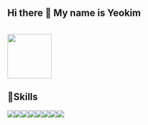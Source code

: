 

<!--
**duswnsxnxn/duswnsxnxn** is a ✨ _special_ ✨ repository because its `README.md` (this file) appears on your GitHub profile.

Here are some ideas to get you started:

- 🔭 I’m currently working on ...
- 🌱 I’m currently learning ...
- 👯 I’m looking to collaborate on ...
- 🤔 I’m looking for help with ...
- 💬 Ask me about ...
- 📫 How to reach me: ...
- 😄 Pronouns: ...
- ⚡ Fun fact: ...
-->
  <h2>Hi there 👋 My name is Yeokim</h2><br>
  <a href="https://abstracted-harmony-a37.notion.site/97cfc5bbbb404559b4ce28ce76dff120"><img src="https://img.shields.io/badge/BLOG-282828?style=flat-square&logo=Notion&logoColor=white" width="100"/></a>
  <h2>🌱Skills</h2>
 <p align="left" dir="auto"> 
<a target="_blank" rel="noopener noreferrer nofollow" href="https://camo.githubusercontent.com/66e3dceb9cda4127ee769e7a92ae8e540cb13597f787d9ac93ba8733757d48e2/68747470733a2f2f696d672e736869656c64732e696f2f62616467652f4a4156412d4539373632373f7374796c653d666c61742d737175617265266c6f676f3d496e74656c6c694a25323049444541266c6f676f436f6c6f723d7768697465"><img src="https://camo.githubusercontent.com/66e3dceb9cda4127ee769e7a92ae8e540cb13597f787d9ac93ba8733757d48e2/68747470733a2f2f696d672e736869656c64732e696f2f62616467652f4a4156412d4539373632373f7374796c653d666c61742d737175617265266c6f676f3d496e74656c6c694a25323049444541266c6f676f436f6c6f723d7768697465" data-canonical-src="https://img.shields.io/badge/JAVA-E97627?style=flat-square&amp;logo=IntelliJ%20IDEA&amp;logoColor=white" style="max-width: 100%;"></a><a target="_blank" rel="noopener noreferrer nofollow" href="https://camo.githubusercontent.com/e5e1b0f6385294f384736687f3e6083f5579cf8e583460fe3c303ce8b5b1e3c0/68747470733a2f2f696d672e736869656c64732e696f2f62616467652f537072696e672d3644423333463f7374796c653d666c61742d737175617265266c6f676f3d537072696e67266c6f676f436f6c6f723d7768697465"><img src="https://camo.githubusercontent.com/e5e1b0f6385294f384736687f3e6083f5579cf8e583460fe3c303ce8b5b1e3c0/68747470733a2f2f696d672e736869656c64732e696f2f62616467652f537072696e672d3644423333463f7374796c653d666c61742d737175617265266c6f676f3d537072696e67266c6f676f436f6c6f723d7768697465" data-canonical-src="https://img.shields.io/badge/Spring-6DB33F?style=flat-square&amp;logo=Spring&amp;logoColor=white" style="max-width: 100%;"></a><a target="_blank" rel="noopener noreferrer nofollow" href="https://camo.githubusercontent.com/2713ea09c3ad1292620ea29df5730fd9997f981908b1a96f15906c05c2438a6d/68747470733a2f2f696d672e736869656c64732e696f2f62616467652f61706163686520746f6d6361742d4638444337353f7374796c653d666c61742d737175617265266c6f676f3d617061636865746f6d636174266c6f676f436f6c6f723d626c61636b"><img src="https://camo.githubusercontent.com/2713ea09c3ad1292620ea29df5730fd9997f981908b1a96f15906c05c2438a6d/68747470733a2f2f696d672e736869656c64732e696f2f62616467652f61706163686520746f6d6361742d4638444337353f7374796c653d666c61742d737175617265266c6f676f3d617061636865746f6d636174266c6f676f436f6c6f723d626c61636b" data-canonical-src="https://img.shields.io/badge/apache tomcat-F8DC75?style=flat-square&amp;logo=apachetomcat&amp;logoColor=black" style="max-width: 100%;"></a><a target="_blank" rel="noopener noreferrer nofollow" href="https://camo.githubusercontent.com/373d4fa9ba9245d811336f29bdca4617c00739b772ec8f2ef6ed0f9e7a42e81d/68747470733a2f2f696d672e736869656c64732e696f2f62616467652f4d7953514c2d3434373941313f7374796c653d666c61742d737175617265266c6f676f3d4d7953514c266c6f676f436f6c6f723d7768697465"><img src="https://camo.githubusercontent.com/373d4fa9ba9245d811336f29bdca4617c00739b772ec8f2ef6ed0f9e7a42e81d/68747470733a2f2f696d672e736869656c64732e696f2f62616467652f4d7953514c2d3434373941313f7374796c653d666c61742d737175617265266c6f676f3d4d7953514c266c6f676f436f6c6f723d7768697465" data-canonical-src="https://img.shields.io/badge/MySQL-4479A1?style=flat-square&amp;logo=MySQL&amp;logoColor=white" style="max-width: 100%;"></a><a target="_blank" rel="noopener noreferrer nofollow" href="https://camo.githubusercontent.com/223f4408c07ddd92b5f3c9df9b2f161d9337afeeab058a10a43ab7e59ce9accc/68747470733a2f2f696d672e736869656c64732e696f2f62616467652f6769746875622d3138313731373f7374796c653d666c61742d737175617265266c6f676f3d676974687562266c6f676f436f6c6f723d7768697465"><img src="https://camo.githubusercontent.com/223f4408c07ddd92b5f3c9df9b2f161d9337afeeab058a10a43ab7e59ce9accc/68747470733a2f2f696d672e736869656c64732e696f2f62616467652f6769746875622d3138313731373f7374796c653d666c61742d737175617265266c6f676f3d676974687562266c6f676f436f6c6f723d7768697465" data-canonical-src="https://img.shields.io/badge/github-181717?style=flat-square&amp;logo=github&amp;logoColor=white" style="max-width: 100%;"></a><a target="_blank" rel="noopener noreferrer nofollow" href="https://camo.githubusercontent.com/39572c93a25ac1a60c65b8fe9bc08c09e315e5296191db17c4fe9df90d3ed46b/68747470733a2f2f696d672e736869656c64732e696f2f62616467652f6d61634f532d4536453645363f7374796c653d666c61742d737175617265266c6f676f3d6d61634f53266c6f676f436f6c6f723d626c61636b"><img src="https://camo.githubusercontent.com/39572c93a25ac1a60c65b8fe9bc08c09e315e5296191db17c4fe9df90d3ed46b/68747470733a2f2f696d672e736869656c64732e696f2f62616467652f6d61634f532d4536453645363f7374796c653d666c61742d737175617265266c6f676f3d6d61634f53266c6f676f436f6c6f723d626c61636b" data-canonical-src="https://img.shields.io/badge/macOS-E6E6E6?style=flat-square&amp;logo=macOS&amp;logoColor=black" style="max-width: 100%;"></a><a target="_blank" rel="noopener noreferrer nofollow" href="https://camo.githubusercontent.com/5aa20dde71dd7f8bb794ea552ed0ff9911a0c3e9a9609c2895595dcdb006d52c/68747470733a2f2f696d672e736869656c64732e696f2f62616467652f48696265726e6174652d3539363636433f7374796c653d666c61742d737175617265266c6f676f3d48696265726e617465266c6f676f436f6c6f723d7768697465"><img src="https://camo.githubusercontent.com/5aa20dde71dd7f8bb794ea552ed0ff9911a0c3e9a9609c2895595dcdb006d52c/68747470733a2f2f696d672e736869656c64732e696f2f62616467652f48696265726e6174652d3539363636433f7374796c653d666c61742d737175617265266c6f676f3d48696265726e617465266c6f676f436f6c6f723d7768697465" data-canonical-src="https://img.shields.io/badge/Hibernate-59666C?style=flat-square&amp;logo=Hibernate&amp;logoColor=white" style="max-width: 100%;"></a><a target="_blank" rel="noopener noreferrer nofollow" href="https://camo.githubusercontent.com/91c9262ca16c330727fbf0b1c193455d015844eb166b4b968c866e000955bd61/68747470733a2f2f696d672e736869656c64732e696f2f62616467652f506f73746d616e2d4646364333373f7374796c653d666c61742d737175617265266c6f676f3d506f73746d616e266c6f676f436f6c6f723d7768697465"><img src="https://camo.githubusercontent.com/91c9262ca16c330727fbf0b1c193455d015844eb166b4b968c866e000955bd61/68747470733a2f2f696d672e736869656c64732e696f2f62616467652f506f73746d616e2d4646364333373f7374796c653d666c61742d737175617265266c6f676f3d506f73746d616e266c6f676f436f6c6f723d7768697465" data-canonical-src="https://img.shields.io/badge/Postman-FF6C37?style=flat-square&amp;logo=Postman&amp;logoColor=white" style="max-width: 100%;"></a>
<br><br>
</p>
  

